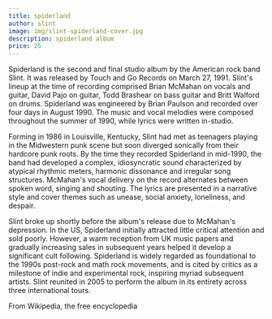 ```yaml
---
title: spiderland
author: slint
image: img/slint-spiderland-cover.jpg
description: spiderland album
price: 25
---
```


Spiderland is the second and final studio album by the American rock band Slint. It was released by Touch and Go Records on March 27, 1991. Slint's lineup at the time of recording comprised Brian McMahan on vocals and guitar, David Pajo on guitar, Todd Brashear on bass guitar and Britt Walford on drums. Spiderland was engineered by Brian Paulson and recorded over four days in August 1990. The music and vocal melodies were composed throughout the summer of 1990, while lyrics were written in-studio.

Forming in 1986 in Louisville, Kentucky, Slint had met as teenagers playing in the Midwestern punk scene but soon diverged sonically from their hardcore punk roots. By the time they recorded Spiderland in mid-1990, the band had developed a complex, idiosyncratic sound characterized by atypical rhythmic meters, harmonic dissonance and irregular song structures. McMahan's vocal delivery on the record alternates between spoken word, singing and shouting. The lyrics are presented in a narrative style and cover themes such as unease, social anxiety, loneliness, and despair.

Slint broke up shortly before the album's release due to McMahan's depression. In the US, Spiderland initially attracted little critical attention and sold poorly. However, a warm reception from UK music papers and gradually increasing sales in subsequent years helped it develop a significant cult following. Spiderland is widely regarded as foundational to the 1990s post-rock and math rock movements, and is cited by critics as a milestone of indie and experimental rock, inspiring myriad subsequent artists. Slint reunited in 2005 to perform the album in its entirety across three international tours.

From Wikipedia, the free encyclopedia
